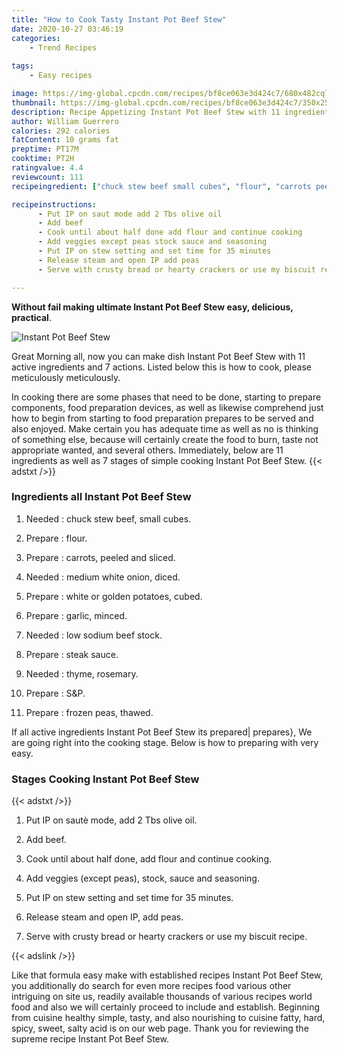 ```yaml
---
title: "How to Cook Tasty Instant Pot Beef Stew"
date: 2020-10-27 03:46:19
categories:
    - Trend Recipes
    
tags:
    - Easy recipes

image: https://img-global.cpcdn.com/recipes/bf8ce063e3d424c7/680x482cq70/instant-pot-beef-stew-recipe-main-photo.jpg
thumbnail: https://img-global.cpcdn.com/recipes/bf8ce063e3d424c7/350x250cq70/instant-pot-beef-stew-recipe-main-photo.jpg
description: Recipe Appetizing Instant Pot Beef Stew with 11 ingredients and 7 stages of easy cooking.
author: William Guerrero
calories: 292 calories
fatContent: 10 grams fat
preptime: PT17M
cooktime: PT2H
ratingvalue: 4.4
reviewcount: 111
recipeingredient: ["chuck stew beef small cubes", "flour", "carrots peeled and sliced", "medium white onion diced", "white or golden potatoes cubed", "garlic minced", "low sodium beef stock", "steak sauce", "thyme rosemary", "SP", "frozen peas thawed"]

recipeinstructions: 
      - Put IP on saut mode add 2 Tbs olive oil 
      - Add beef 
      - Cook until about half done add flour and continue cooking 
      - Add veggies except peas stock sauce and seasoning 
      - Put IP on stew setting and set time for 35 minutes 
      - Release steam and open IP add peas 
      - Serve with crusty bread or hearty crackers or use my biscuit recipe

---
```




**Without fail making ultimate Instant Pot Beef Stew easy, delicious, practical**. 


![Instant Pot Beef Stew](https://img-global.cpcdn.com/recipes/bf8ce063e3d424c7/680x482cq70/instant-pot-beef-stew-recipe-main-photo.jpg "Instant Pot Beef Stew")




Great Morning all, now you can make dish Instant Pot Beef Stew with 11 active ingredients and 7 actions. Listed below this is how to cook, please meticulously meticulously.

In cooking there are some phases that need to be done, starting to prepare components, food preparation devices, as well as likewise comprehend just how to begin from starting to food preparation prepares to be served and also enjoyed. Make certain you has adequate time as well as no is thinking of something else, because will certainly create the food to burn, taste not appropriate wanted, and several others. Immediately, below are 11 ingredients as well as 7 stages of simple cooking Instant Pot Beef Stew.
{{< adstxt />}}

### Ingredients all Instant Pot Beef Stew


1. Needed  : chuck stew beef, small cubes.

1. Prepare  : flour.

1. Prepare  : carrots, peeled and sliced.

1. Needed  : medium white onion, diced.

1. Prepare  : white or golden potatoes, cubed.

1. Prepare  : garlic, minced.

1. Needed  : low sodium beef stock.

1. Prepare  : steak sauce.

1. Needed  : thyme, rosemary.

1. Prepare  : S&amp;P.

1. Prepare  : frozen peas, thawed.



If all active ingredients Instant Pot Beef Stew its prepared| prepares}, We are going right into the cooking stage. Below is how to preparing with very easy.

### Stages Cooking Instant Pot Beef Stew

{{< adstxt />}}


1. Put IP on sautè mode, add 2 Tbs olive oil.



1. Add beef.



1. Cook until about half done, add flour and continue cooking.



1. Add veggies (except peas), stock, sauce and seasoning.



1. Put IP on stew setting and set time for 35 minutes.



1. Release steam and open IP, add peas.



1. Serve with crusty bread or hearty crackers or use my biscuit recipe.





{{< adslink />}}

Like that formula easy make with established recipes Instant Pot Beef Stew, you additionally do search for even more recipes food various other intriguing on site us, readily available thousands of various recipes world food and also we will certainly proceed to include and establish. Beginning from cuisine healthy simple, tasty, and also nourishing to cuisine fatty, hard, spicy, sweet, salty acid is on our web page. Thank you for reviewing the supreme recipe Instant Pot Beef Stew.
